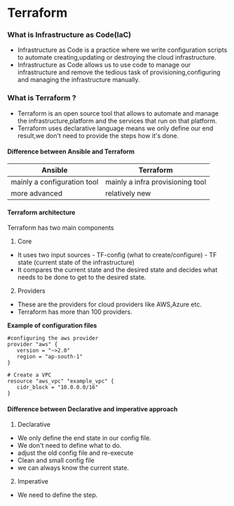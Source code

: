 # Terraform


### What is Infrastructure as Code(IaC)

- Infrastructure as Code is a practice where we write configuration scripts to automate creating,updating or destroying the cloud infrastructure.
- Infrastructure as Code allows us to use code to manage our infrastructure and remove the tedious task of provisioning,configuring and managing the infrastructure manually.


### What is Terraform ?
-  Terraform is an open source tool that allows to automate and manage the infrastructure,platform and the services that run on that platform.
-  Terraform uses declarative language means we only define our end result,we don't need to provide the steps how it's done.


#### Difference between Ansible and Terraform

| Ansible                                     | Terraform                               |
| ------------------------------------------- | ----------------------------------------|
|  mainly a configuration tool                | mainly a infra provisioning tool        |
|  more advanced                              | relatively new                          |


#### Terraform architecture 

Terraform has two main components

1. Core
- It uses two input sources
              - TF-config (what to create/configure)
              - TF state (current state of the infrastructure)
- It compares the current state and the desired state and decides what needs to be done to get to the desired state.

2. Providers
- These are the providers for cloud providers like AWS,Azure etc.
- Terraform has more than 100 providers.


__Example of configuration files__

```
#configuring the aws provider
provider "aws" {
   version = "~>2.0"
   region = "ap-south-1"
}

# Create a VPC
resource "aws_vpc" "example_vpc" {
   cidr_block = "10.0.0.0/16"
}

```

#### Difference between Declarative and imperative approach

1. Declarative
- We only define the end state in our config file.
- We don't need to define what to do.
- adjust the old config file and re-execute
- Clean and small config file
- we can always know the current state.

2. Imperative
- We need to define the step.



